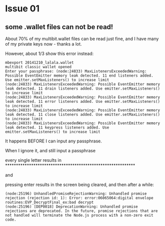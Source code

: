 # Issue 01
## some .wallet files can not be read!

About 70% of my multibit.wallet files can be read just fine, and I have many of my private keys now - thanks a lot.

However, about 1/3 show this error instead:

```
mbexport 20141210_lalala.wallet
multibit classic wallet opened
Enter your passphrase: (node:24833) MaxListenersExceededWarning: Possible EventEmitter memory leak detected. 11 end listeners added. Use emitter.setMaxListeners() to increase limit
(node:24833) MaxListenersExceededWarning: Possible EventEmitter memory leak detected. 11 drain listeners added. Use emitter.setMaxListeners() to increase limit
(node:24833) MaxListenersExceededWarning: Possible EventEmitter memory leak detected. 11 error listeners added. Use emitter.setMaxListeners() to increase limit
(node:24833) MaxListenersExceededWarning: Possible EventEmitter memory leak detected. 11 close listeners added. Use emitter.setMaxListeners() to increase limit
(node:24833) MaxListenersExceededWarning: Possible EventEmitter memory leak detected. 11 keypress listeners added. Use emitter.setMaxListeners() to increase limit
```

It happens BEFORE I can input any passphrase.

When I ignore it, and still input a passphrase  

every single letter results in ************************************************************  

and   

pressing enter results in the screen being cleared, and then after a while:  

```
(node:25196) UnhandledPromiseRejectionWarning: Unhandled promise rejection (rejection id: 1): Error: error:06065064:digital envelope routines:EVP_DecryptFinal_ex:bad decrypt
(node:25196) [DEP0018] DeprecationWarning: Unhandled promise rejections are deprecated. In the future, promise rejections that are not handled will terminate the Node.js process with a non-zero exit code.
```

